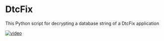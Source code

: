 # DtcFix
This Python script for decrypting a database string of a DtcFix application

[![video](https://asciinema.org/a/113463.png)](decrypt_demo.mp4)

